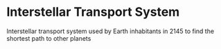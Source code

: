 # Interstellar Transport System

Interstellar transport system used by Earth inhabitants in 2145 to find the shortest path to other planets
